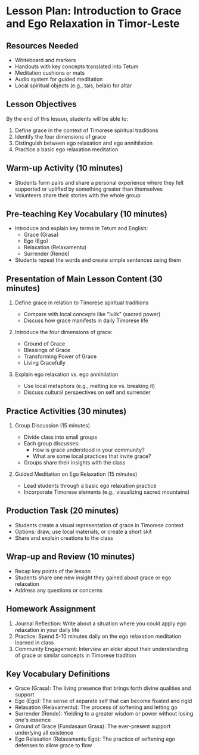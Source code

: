 # Lesson Plan: Introduction to Grace and Ego Relaxation in Timor-Leste

## Resources Needed
- Whiteboard and markers
- Handouts with key concepts translated into Tetum
- Meditation cushions or mats
- Audio system for guided meditation
- Local spiritual objects (e.g., tais, belak) for altar

## Lesson Objectives
By the end of this lesson, students will be able to:
1. Define grace in the context of Timorese spiritual traditions
2. Identify the four dimensions of grace
3. Distinguish between ego relaxation and ego annihilation
4. Practice a basic ego relaxation meditation

## Warm-up Activity (10 minutes)
- Students form pairs and share a personal experience where they felt supported or uplifted by something greater than themselves
- Volunteers share their stories with the whole group

## Pre-teaching Key Vocabulary (10 minutes)
- Introduce and explain key terms in Tetum and English:
  * Grace (Grasa)
  * Ego (Ego)
  * Relaxation (Relaxamentu)
  * Surrender (Rende)
- Students repeat the words and create simple sentences using them

## Presentation of Main Lesson Content (30 minutes)
1. Define grace in relation to Timorese spiritual traditions
   - Compare with local concepts like "lulik" (sacred power)
   - Discuss how grace manifests in daily Timorese life

2. Introduce the four dimensions of grace:
   - Ground of Grace
   - Blessings of Grace
   - Transforming Power of Grace
   - Living Gracefully

3. Explain ego relaxation vs. ego annihilation
   - Use local metaphors (e.g., melting ice vs. breaking it)
   - Discuss cultural perspectives on self and surrender

## Practice Activities (30 minutes)
1. Group Discussion (15 minutes)
   - Divide class into small groups
   - Each group discusses:
     * How is grace understood in your community?
     * What are some local practices that invite grace?
   - Groups share their insights with the class

2. Guided Meditation on Ego Relaxation (15 minutes)
   - Lead students through a basic ego relaxation practice
   - Incorporate Timorese elements (e.g., visualizing sacred mountains)

## Production Task (20 minutes)
- Students create a visual representation of grace in Timorese context
- Options: draw, use local materials, or create a short skit
- Share and explain creations to the class

## Wrap-up and Review (10 minutes)
- Recap key points of the lesson
- Students share one new insight they gained about grace or ego relaxation
- Address any questions or concerns

## Homework Assignment
1. Journal Reflection: Write about a situation where you could apply ego relaxation in your daily life
2. Practice: Spend 5-10 minutes daily on the ego relaxation meditation learned in class
3. Community Engagement: Interview an elder about their understanding of grace or similar concepts in Timorese tradition

## Key Vocabulary Definitions
- Grace (Grasa): The living presence that brings forth divine qualities and support
- Ego (Ego): The sense of separate self that can become fixated and rigid
- Relaxation (Relaxamentu): The process of softening and letting go
- Surrender (Rende): Yielding to a greater wisdom or power without losing one's essence
- Ground of Grace (Fundasaun Grasa): The ever-present support underlying all existence
- Ego Relaxation (Relaxamentu Ego): The practice of softening ego defenses to allow grace to flow